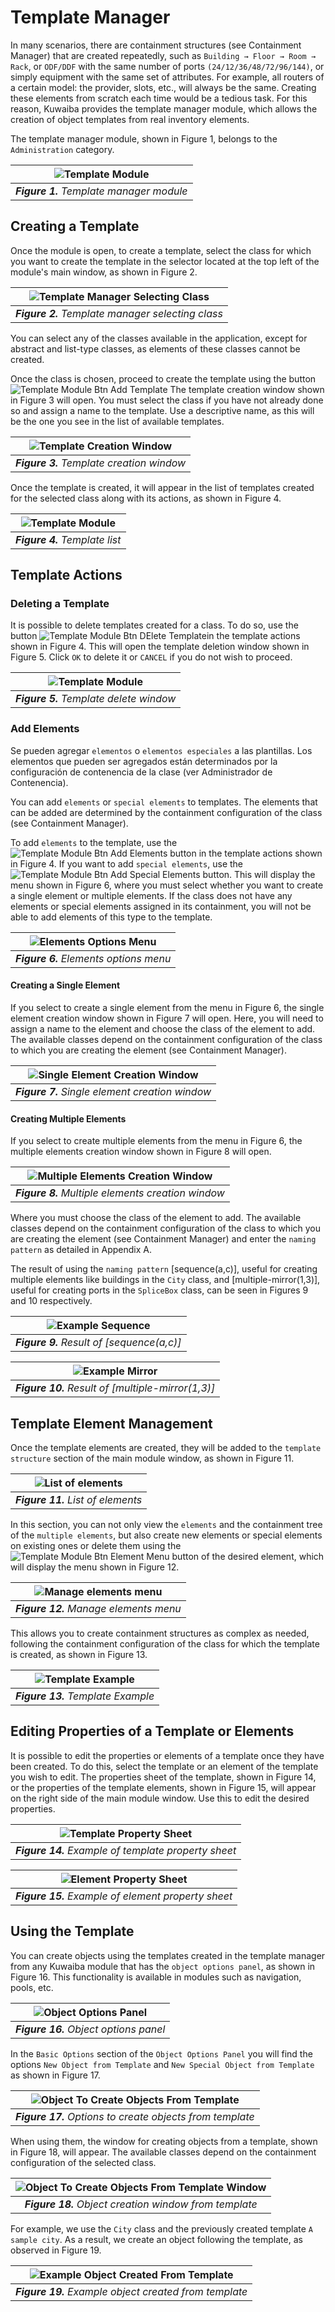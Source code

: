 # Template Manager

In many scenarios, there are containment structures (see Containment Manager) that are created repeatedly, such as `Building → Floor → Room → Rack`, or `ODF/DDF` with the same number of ports `(24/12/36/48/72/96/144)`, or simply equipment with the same set of attributes. For example, all routers of a certain model: the provider, slots, etc., will always be the same. Creating these elements from scratch each time would be a tedious task. For this reason, Kuwaiba provides the template manager module, which allows the creation of object templates from real inventory elements.

The template manager module, shown in Figure 1, belongs to the `Administration` category.

| ![Template Module](images/template_manager_menu.png) |
|:--:|
| ***Figure 1.** Template manager module* |

## Creating a Template
Once the module is open, to create a template, select the class for which you want to create the template in the selector located at the top left of the module's main window, as shown in Figure 2.

| ![Template Manager Selecting Class](images/template_manager_class_selection.png) |
|:--:|
| ***Figure 2.** Template manager selecting class* |

You can select any of the classes available in the application, except for abstract and list-type classes, as elements of these classes cannot be created.

Once the class is chosen, proceed to create the template using the button ![Template Module Btn Add Template](images/btn_add_template.png) The template creation window shown in Figure 3 will open. You must select the class if you have not already done so and assign a name to the template. Use a descriptive name, as this will be the one you see in the list of available templates.


| ![Template Creation Window](images/temaplate_manager_new_template.png) |
|:--:|
| ***Figure 3.** Template creation window* |

Once the template is created, it will appear in the list of templates created for the selected class along with its actions, as shown in Figure 4.

| ![Template Module](images/tempalte_manager_list.png) |
|:--:|
| ***Figure 4.** Template list* |

## Template Actions

### Deleting a Template

It is possible to delete templates created for a class. To do so, use the button ![Template Module Btn DElete Template](images/btn_delete_templatel.png)in the template actions shown in Figure 4. This will open the template deletion window shown in Figure 5. Click `OK` to delete it or `CANCEL` if you do not wish to proceed.

| ![Template Module](images/template_manager_delete_template.png) |
|:--:|
| ***Figure 5.** Template delete window* |

### Add Elements

Se pueden agregar `elementos` o `elementos especiales` a las plantillas. Los elementos que pueden ser agregados están determinados por la configuración de contenencia de la clase (ver Administrador de Contenencia).

You can add `elements` or `special elements` to templates. The elements that can be added are determined by the containment configuration of the class (see Containment Manager).

To add `elements` to the template, use the ![Template Module Btn Add Elements](images/btn_add_template.png) button in the template actions shown in Figure 4. If you want to add `special elements`, use the ![Template Module Btn Add Special Elements](images/btn_add_special_elements.png) button. This will display the menu shown in Figure 6, where you must select whether you want to create a single element or multiple elements. If the class does not have any elements or special elements assigned in its containment, you will not be able to add elements of this type to the template.

| ![Elements Options Menu](images/elements_options_menu.png) |
|:--:|
| ***Figure 6.** Elements options menu* |

#### Creating a Single Element
If you select to create a single element from the menu in Figure 6, the single element creation window shown in Figure 7 will open. Here, you will need to assign a name to the element and choose the class of the element to add. The available classes depend on the containment configuration of the class to which you are creating the element (see Containment Manager).

| ![Single Element Creation Window](images/template_manager_create_single_element.png) |
|:--:|
| ***Figure 7.** Single element creation window* |

#### Creating Multiple Elements

If you select to create multiple elements from the menu in Figure 6, the multiple elements creation window shown in Figure 8 will open.

| ![Multiple Elements Creation Window](images/template_manager_create_multiple_elements.png) |
|:--:|
| ***Figure 8.** Multiple elements creation window* |

Where you must choose the class of the element to add. The available classes depend on the containment configuration of the class to which you are creating the element (see Containment Manager) and enter the `naming pattern` as detailed in Appendix A.

The result of using the `naming pattern` [sequence(a,c)], useful for creating multiple elements like buildings in the `City` class, and [multiple-mirror(1,3)], useful for creating ports in the `SpliceBox` class, can be seen in Figures 9 and 10 respectively.

| ![Example Sequence](images/example_pattern_frequency.png) |
|:--:|
| ***Figure 9.** Result of [sequence(a,c)]* |


| ![Example Mirror](images/example_pattern_mirror.png) |
|:--:|
| ***Figure 10.** Result of [multiple-mirror(1,3)]* |


## Template Element Management
Once the template elements are created, they will be added to the `template structure` section of the main module window, as shown in Figure 11.

| ![List of elements](images/template_manager_list_of_elements.png) |
|:--:|
| ***Figure 11.** List of elements* |

In this section, you can not only view the `elements` and the containment tree of the `multiple elements`, but also create new elements or special elements on existing ones or delete them using the![Template Module Btn Element Menu](images/btn_element_menu.png) button of the desired element, which will display the menu shown in Figure 12.

| ![Manage elements menu](images/template_manager_element_menu.png) |
|:--:|
| ***Figure 12.** Manage elements menu* |

This allows you to create containment structures as complex as needed, following the containment configuration of the class for which the template is created, as shown in Figure 13.

| ![Template Example](images/tempalte_manager_example.png) |
|:--:|
| ***Figure 13.** Template Example* |

## Editing Properties of a Template or Elements
It is possible to edit the properties or elements of a template once they have been created. To do this, select the template or an element of the template you wish to edit. The properties sheet of the template, shown in Figure 14, or the properties of the template elements, shown in Figure 15, will appear on the right side of the main module window. Use this to edit the desired properties.

| ![Template Property Sheet](images/template_manager_edit_template_properties.png) |
|:--:|
| ***Figure 14.** Example of template property sheet* |


| ![Element Property Sheet](images/template_manager_element_edit_properties.png) |
|:--:|
| ***Figure 15.** Example of element property sheet* |

## Using the Template

You can create objects using the templates created in the template manager from any Kuwaiba module that has the `object options panel`, as shown in Figure 16. This functionality is available in modules such as navigation, pools, etc.

| ![Object Options Panel](images/object_opcions_panel.png) |
|:--:|
| ***Figure 16.** Object options panel* |

In the `Basic Options` section of the `Object Options Panel` you will find the options `New Object from Template` and `New Special Object from Template` as shown in Figure 17.

| ![Object To Create Objects From Template](images/select_options_to_create_objects.png) |
|:--:|
| ***Figure 17.** Options to create objects from template* |

When using them, the window for creating objects from a template, shown in Figure 18, will appear. The available classes depend on the containment configuration of the selected class.

| ![Object To Create Objects From Template Window](images/template_manager_create_object.png) |
|:--:|
| ***Figure 18.** Object creation window from template* |

For example, we use the `City` class and the previously created template `A sample city`. As a result, we create an object following the template, as observed in Figure 19.

| ![Example Object Created From Template](images/object_created_from_template.png) |
|:--:|
| ***Figure 19.** Example object created from template* |